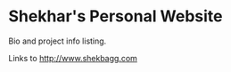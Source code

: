 Shekhar's Personal Website
==================

Bio and project info listing.

Links to http://www.shekbagg.com


